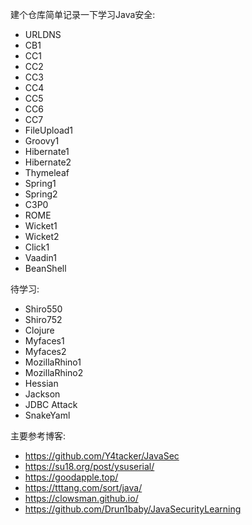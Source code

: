 建个仓库简单记录一下学习Java安全:
* URLDNS
* CB1
* CC1
* CC2
* CC3
* CC4
* CC5
* CC6
* CC7
* FileUpload1
* Groovy1
* Hibernate1
* Hibernate2
* Thymeleaf
* Spring1
* Spring2
* C3P0
* ROME
* Wicket1
* Wicket2
* Click1
* Vaadin1
* BeanShell

待学习:
* Shiro550
* Shiro752
* Clojure
* Myfaces1
* Myfaces2
* MozillaRhino1
* MozillaRhino2
* Hessian
* Jackson
* JDBC Attack
* SnakeYaml


主要参考博客:
* https://github.com/Y4tacker/JavaSec
* https://su18.org/post/ysuserial/
* https://goodapple.top/
* https://tttang.com/sort/java/
* https://clowsman.github.io/
* https://github.com/Drun1baby/JavaSecurityLearning
 
